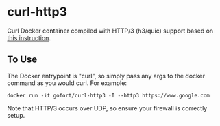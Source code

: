 # curl-http3

Curl Docker container compiled with HTTP/3 (h3/quic) support based on [this instruction](https://github.com/curl/curl/blob/master/docs/HTTP3.md).

## To Use
The Docker entrypoint is "curl", so simply pass any args to the docker command as you would curl. For example:
```
docker run -it gofort/curl-http3 -I --http3 https://www.google.com
```
Note that HTTP/3 occurs over UDP, so ensure your firewall is correctly setup.
